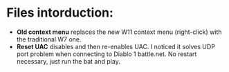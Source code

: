 # Files intorduction:

- **Old context menu** replaces the new W11 context menu (right-click) with the traditional W7 one.
- **Reset UAC** disables and then re-enables UAC. I noticed it solves UDP port problem when connecting to Diablo 1 battle.net. No restart necessary, just run the bat and play.
